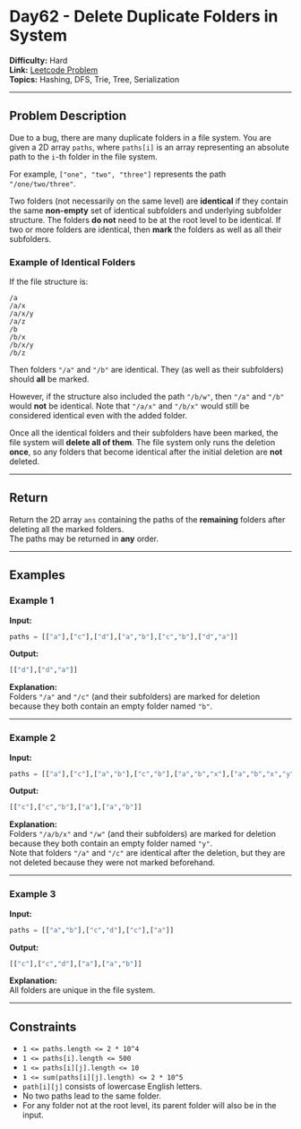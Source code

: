 # Day62 - Delete Duplicate Folders in System

**Difficulty:** Hard  
**Link:** [Leetcode Problem](https://leetcode.com/problems/delete-duplicate-folders-in-system/)  
**Topics:** Hashing, DFS, Trie, Tree, Serialization  

---

## Problem Description

Due to a bug, there are many duplicate folders in a file system. You are given a 2D array `paths`, where `paths[i]` is an array representing an absolute path to the `i`-th folder in the file system.

For example, `["one", "two", "three"]` represents the path `"/one/two/three"`.

Two folders (not necessarily on the same level) are **identical** if they contain the same **non-empty** set of identical subfolders and underlying subfolder structure. The folders **do not** need to be at the root level to be identical. If two or more folders are identical, then **mark** the folders as well as all their subfolders.

### Example of Identical Folders

If the file structure is:

```
/a
/a/x
/a/x/y
/a/z
/b
/b/x
/b/x/y
/b/z
```

Then folders `"/a"` and `"/b"` are identical. They (as well as their subfolders) should **all** be marked.

However, if the structure also included the path `"/b/w"`, then `"/a"` and `"/b"` would **not** be identical. Note that `"/a/x"` and `"/b/x"` would still be considered identical even with the added folder.

Once all the identical folders and their subfolders have been marked, the file system will **delete all of them**. The file system only runs the deletion **once**, so any folders that become identical after the initial deletion are **not** deleted.

---

## Return

Return the 2D array `ans` containing the paths of the **remaining** folders after deleting all the marked folders.  
The paths may be returned in **any** order.

---

## Examples

### Example 1

**Input:**
```python
paths = [["a"],["c"],["d"],["a","b"],["c","b"],["d","a"]]
```

**Output:**
```python
[["d"],["d","a"]]
```

**Explanation:**  
Folders `"/a"` and `"/c"` (and their subfolders) are marked for deletion because they both contain an empty folder named `"b"`.

---

### Example 2

**Input:**
```python
paths = [["a"],["c"],["a","b"],["c","b"],["a","b","x"],["a","b","x","y"],["w"],["w","y"]]
```

**Output:**
```python
[["c"],["c","b"],["a"],["a","b"]]
```

**Explanation:**  
Folders `"/a/b/x"` and `"/w"` (and their subfolders) are marked for deletion because they both contain an empty folder named `"y"`.  
Note that folders `"/a"` and `"/c"` are identical after the deletion, but they are not deleted because they were not marked beforehand.

---

### Example 3

**Input:**
```python
paths = [["a","b"],["c","d"],["c"],["a"]]
```

**Output:**
```python
[["c"],["c","d"],["a"],["a","b"]]
```

**Explanation:**  
All folders are unique in the file system.

---

## Constraints

- `1 <= paths.length <= 2 * 10^4`
- `1 <= paths[i].length <= 500`
- `1 <= paths[i][j].length <= 10`
- `1 <= sum(paths[i][j].length) <= 2 * 10^5`
- `path[i][j]` consists of lowercase English letters.
- No two paths lead to the same folder.
- For any folder not at the root level, its parent folder will also be in the input.